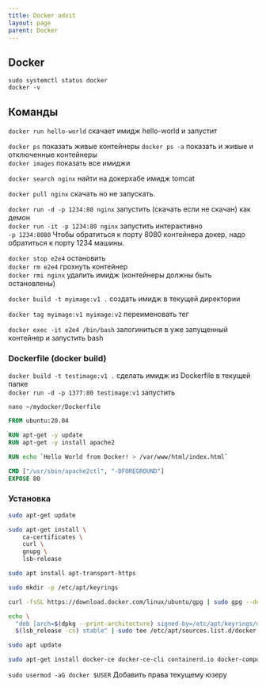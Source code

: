 ```yaml
---
title: Docker advit
layout: page
parent: Docker
---
```

## Docker
`sudo systemctl status docker`  
`docker -v`  

## Команды
`docker run hello-world` скачает имидж hello-world и запустит 

`docker ps`  показать живые контейнеры
`docker ps -a`  показать и живые и отключенные контейнеры  
`docker images` показать все имиджи    

`docker search nginx` найти на докерхабе имидж tomcat  

`docker pull nginx` скачать но не запускать.

`docker run -d -p 1234:80 nginx`  запустить (скачать если не скачан) как демон  
`docker run -it -p 1234:80 nginx`  запустить интерактивно  
`-p 1234:8080` Чтобы обратиться к порту 8080 контейнера докер, надо обратиться к порту 1234 машины.  

`docker stop e2e4` остановить  
`docker rm e2e4` грохнуть контейнер  
`docker rmi nginx` удалить имидж (контейнеры должны быть остановлены)  

`docker build -t myimage:v1 .` создать имидж в текущей директории  

`docker tag myimage:v1 myimage:v2` переименовать тег  

`docker exec -it e2e4 /bin/bash` залогиниться в уже запущенный контейнер и запустить bash  

### Dockerfile (docker build)
`docker build -t testimage:v1 .`  сделать имидж из Dockerfile в текущей папке  
`docker run -d -p 1377:80 testimage:v1` запустить  

`nano ~/mydocker/Dockerfile`  
```dockerfile
FROM ubuntu:20.04

RUN apt-get -y update
RUN apt-get -y install apache2

RUN echo `Hello World from Docker! > /var/www/html/index.html`

CMD ["/usr/sbin/apache2ctl", "-DFOREGROUND"]
EXPOSE 80
```



### Установка
```bash
sudo apt-get update

sudo apt-get install \
    ca-certificates \
    curl \
    gnupg \
    lsb-release

sudo apt install apt-transport-https

sudo mkdir -p /etc/apt/keyrings

curl -fsSL https://download.docker.com/linux/ubuntu/gpg | sudo gpg --dearmor -o /etc/apt/keyrings/docker.gpg

echo \
  "deb [arch=$(dpkg --print-architecture) signed-by=/etc/apt/keyrings/docker.gpg] https://download.docker.com/linux/ubuntu \
  $(lsb_release -cs) stable" | sudo tee /etc/apt/sources.list.d/docker.list > /dev/null

sudo apt update

sudo apt-get install docker-ce docker-ce-cli containerd.io docker-compose-plugin
```  
`sudo usermod -aG docker $USER` Добавить права текущему юзеру  
